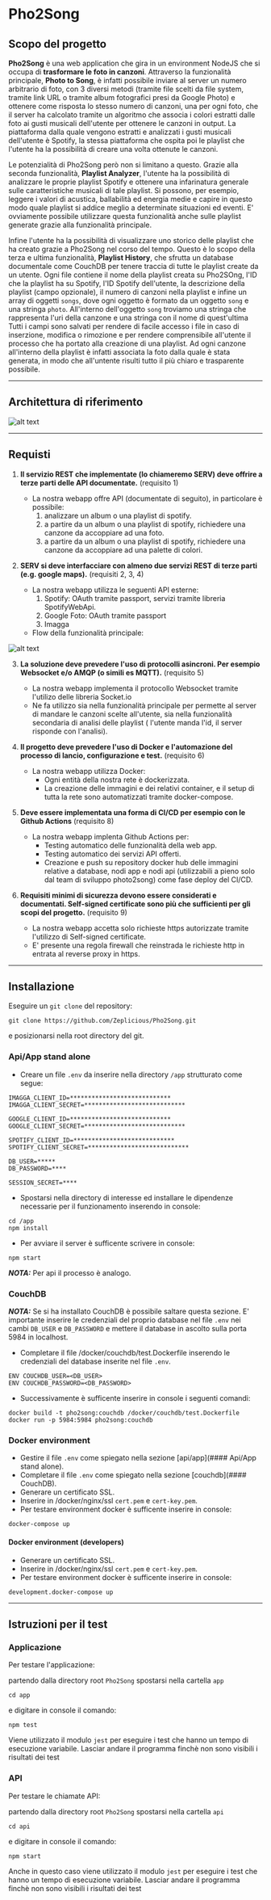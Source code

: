 # Pho2Song

## Scopo del progetto

__Pho2Song__ è una web application che gira in un environment NodeJS che si occupa di __trasformare le foto in canzoni__. Attraverso la funzionalità principale, __Photo to Song__, 
è infatti possibile inviare al server un numero arbitrario di foto, con 3 diversi metodi (tramite file scelti da file system, tramite link URL o tramite album fotografici presi da Google Photo)
e ottenere come risposta lo stesso numero di canzoni, una per ogni foto, che il server ha calcolato tramite un algoritmo che associa i colori estratti dalle foto ai gusti musicali dell'utente per ottenere
le canzoni in output. La piattaforma dalla quale vengono estratti e analizzati i gusti musicali dell'utente è Spotify, la stessa piattaforma che ospita poi le playlist che l'utente ha la possibilità di creare
una volta ottenute le canzoni.

Le potenzialità di Pho2Song però non si limitano a questo. Grazie alla seconda funzionalità, __Playlist Analyzer__, l'utente ha la possibilità di analizzare le proprie playlist Spotify e ottenere una infarinatura generale
sulle caratteristiche musicali di tale playlist. Si possono, per esempio, leggere i valori di acustica, ballabilità ed energia medie e capire in questo modo quale playlist si addice meglio a determinate situazioni ed eventi.
E' ovviamente possibile utilizzare questa funzionalità anche sulle playlist generate grazie alla funzionalità principale.

Infine l'utente ha la possibilità di visualizzare uno storico delle playlist che ha creato grazie a Pho2Song nel corso del tempo. Questo è lo scopo della terza e ultima funzionalità, __Playlist History__, che sfrutta un database documentale
come CouchDB per tenere traccia di tutte le playlist create da un utente. Ogni file contiene il nome della playlist creata su Pho2SOng, l'ID che la playlist ha su Spotify, l'ID Spotify dell'utente, la descrizione della playlist (campo opzionale), il numero di canzoni nella playlist e infine un array di oggetti `songs`, dove ogni oggetto è formato da un oggetto `song` e una stringa `photo`. All'interno dell'oggetto `song` troviamo una stringa che rappresenta l'uri della canzone e una stringa con il nome di quest'ultima
Tutti i campi sono salvati per rendere di facile accesso i file in caso di inserzione, modifica o rimozione e per rendere comprensibile all'utente il processo che ha portato alla creazione di una playlist. Ad ogni canzone all'interno della playlist è infatti associata la foto dalla quale è stata generata, in modo che all'untente risulti tutto il più chiaro e trasparente possibile.

---

## Architettura di riferimento

![alt text](./architettura_di_riferimento.svg)

---

## Requisti

1. __Il servizio REST che implementate (lo chiameremo SERV) deve offrire a terze parti delle API documentate.__ (requisito 1)
    - La nostra webapp offre API (documentate di seguito), in particolare è possibile:
        1. analizzare un album o una playlist di spotify.
        2. a partire da un album o una playlist di spotify, richiedere una canzone da accoppiare ad una foto.
        3. a partire da un album o una playlist di spotify, richiedere una canzone da accoppiare ad una palette di colori.

2. __SERV si deve interfacciare con almeno due servizi REST di terze parti (e.g. google maps).__ (requisiti 2, 3, 4)
    - La nostra webapp utilizza le seguenti API esterne:
        1. Spotify: OAuth tramite passport, servizi tramite libreria SpotifyWebApi.
        2. Google Foto: OAuth tramite passport
        3. Imagga
    - Flow della funzionalità principale:

![alt text](./funzionalità_principale.svg)

3. __La soluzione deve prevedere l'uso di protocolli asincroni. Per esempio Websocket e/o AMQP (o simili es MQTT).__ (requisito 5)
    - La nostra webapp implementa il protocollo Websocket tramite l'utilizo delle libreria Socket.io
    - Ne fa utilizzo sia nella funzionalità principale per permette al server di mandare le canzoni scelte all'utente, sia nella funzionalità secondaria di analisi delle playlist ( l'utente manda l'id, il server risponde con l'analisi).

4. __Il progetto deve prevedere l'uso di Docker e l'automazione del processo di lancio, configurazione e test.__ (requisito 6)
    - La nostra webapp utilizza Docker:
        - Ogni entità della nostra rete è dockerizzata.
        - La creazione delle immagini e dei relativi container, e il setup di tutta la rete sono automatizzati tramite docker-compose.

5. __Deve essere implementata una forma di CI/CD per esempio con le Github Actions__ (requisito 8)
    - La nostra webapp implenta Github Actions per:
        - Testing automatico delle funzionalità della web app.
        - Testing automatico dei servizi API offerti.
        - Creazione e push su repository docker hub delle immagini relative a database, nodi app e nodi api (utilizzabili a pieno solo dal team di sviluppo photo2song) come fase deploy del CI/CD.

6. __Requisiti minimi di sicurezza devono essere considerati e documentati. Self-signed certificate sono più che sufficienti per gli scopi del progetto.__ (requisito 9)
    - La nostra webapp accetta solo richieste https autorizzate tramite l'utilizzo di Self-signed certificate.
    - E' presente una regola firewall che reinstrada le richieste http in entrata al reverse proxy in https.

---

## Installazione

Eseguire un `git clone` del repository:

```
git clone https://github.com/Zeplicious/Pho2Song.git
```

e posizionarsi nella root directory del git.

### Api/App stand alone

- Creare un file `.env` da inserire nella directory `/app` strutturato come segue:

```
IMAGGA_CLIENT_ID=****************************
IMAGGA_CLIENT_SECRET=****************************

GOOGLE_CLIENT_ID=****************************
GOOGLE_CLIENT_SECRET=****************************

SPOTIFY_CLIENT_ID=****************************
SPOTIFY_CLIENT_SECRET=****************************

DB_USER=*****
DB_PASSWORD=****

SESSION_SECRET=****
```

- Spostarsi nella directory di interesse ed installare le dipendenze necessarie per il funzionamento inserendo in console:

```
cd /app
npm install
```

- Per avviare il server è sufficente scrivere in console:

```
npm start
```

**_NOTA:_** Per api il processo è analogo.

### CouchDB

**_NOTA:_** Se si ha installato CouchDB è possibile saltare questa sezione. E' importante inserire le credenziali del proprio database nel file `.env` nei cambi `DB_USER` e `DB_PASSWORD` e mettere il database in ascolto sulla porta 5984 in localhost.


- Completare il file /docker/couchdb/test.Dockerfile inserendo le credenziali del database inserite nel file `.env`.
```
ENV COUCHDB_USER=<DB_USER>
ENV COUCHDB_PASSWORD=<DB_PASSWORD>
```

- Successivamente è sufficente inserire in console i seguenti comandi:

```
docker build -t pho2song:couchdb /docker/couchdb/test.Dockerfile
docker run -p 5984:5984 pho2song:couchdb
```

### Docker environment

- Gestire il file `.env` come spiegato nella sezione [api/app](#### Api/App stand alone).
- Completare il file `.env` come spiegato nella sezione [couchdb](#### CouchDB).
- Generare un certificato SSL.
- Inserire in /docker/nginx/ssl `cert.pem` e `cert-key.pem`.
- Per testare environment docker è sufficente inserire in console:

```
docker-compose up
```

#### Docker environment (developers)

- Generare un certificato SSL.
- Inserire in /docker/nginx/ssl `cert.pem` e `cert-key.pem`.
- Per testare environment docker è sufficente inserire in console:

```
development.docker-compose up
```

---

## Istruzioni per il test

### Applicazione

Per testare l'applicazione:

partendo dalla directory root `Pho2Song` spostarsi nella cartella `app`

```
cd app
```

e digitare in console il comando:

```
npm test
```

Viene utilizzato il modulo `jest` per eseguire i test che hanno un tempo di esecuzione variabile. Lasciar andare il programma finchè non sono visibili i risultati dei test

### API

Per testare le chiamate API:

partendo dalla directory root `Pho2Song` spostarsi nella cartella `api`

```
cd api
```

e digitare in console il comando:

```
npm start
```

Anche in questo caso viene utilizzato il modulo `jest` per eseguire i test che hanno un tempo di esecuzione variabile. Lasciar andare il programma finchè non sono visibili i risultati dei test
